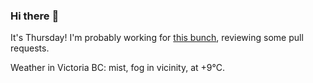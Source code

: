 ### Hi there :wave:

It's Thursday! I'm probably working for [this bunch](https://github.com/kohofinancial), reviewing some pull requests.

Weather in Victoria BC: mist, fog in vicinity, at +9°C.
